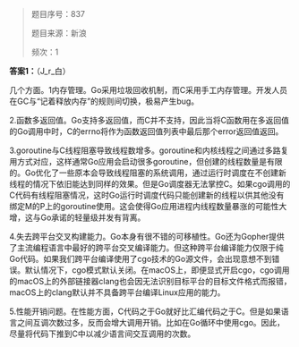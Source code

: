 > 题目序号：837
>
> 题目来源：新浪
>
> 频次：1

**答案1：**（J_r_白）

几个方面。1内存管理。Go采用垃圾回收机制，而C采用手工内存管理。开发人员在GC与“记着释放内存”的规则间切换，极易产生bug。

2.函数多返回值。Go支持多返回值，而C并不支持，因此当将C函数用在多返回值的Go调用中时，C的errno将作为函数返回值列表中最后那个error返回值返回。

3.goroutine与C线程阻塞导致线程数增多。goroutine和内核线程之间通过多路复用方式对应，这样通常Go应用会启动很多goroutine，但创建的线程数量是有限的。Go优化了一些原本会导致线程阻塞的系统调用，通过运行时调度在不创建新线程的情况下依旧能达到同样的效果。但是Go调度器无法掌控C。如果cgo调用的C代码有线程阻塞情况，这时Go运行时调度代码只能创建新的线程以供其他没有绑定M的P上的goroutine使用。这会使得Go应用进程内线程数量暴涨的可能性大增，这与Go承诺的轻量级并发有背离。

4.失去跨平台交叉构建能力。Go本身有很不错的可移植性。Go还为Gopher提供了主流编程语言中最好的跨平台交叉编译能力。但这种跨平台编译能力仅限于纯Go代码。如果我们跨平台编译使用了cgo技术的Go源文件，会出现意想不到错误。默认情况下，cgo模式默认关闭。在macOS上，即便显式开启cgo，cgo调用的macOS上的外部链接器clang也会因无法识别目标平台的目标文件格式而报错，macOS上的clang默认并不具备跨平台编译Linux应用的能力。

5.性能开销问题。在性能方面，C代码之于Go就好比汇编代码之于C。但是如果语言之间互调次数过多，反而会增大调用开销。比如在Go循环中使用cgo。因此，尽量将代码下推到C中以减少语言间交互调用的次数。